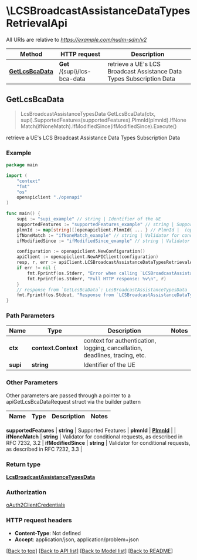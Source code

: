 # \LCSBroadcastAssistanceDataTypesRetrievalApi

All URIs are relative to *https://example.com/nudm-sdm/v2*

Method | HTTP request | Description
------------- | ------------- | -------------
[**GetLcsBcaData**](LCSBroadcastAssistanceDataTypesRetrievalApi.md#GetLcsBcaData) | **Get** /{supi}/lcs-bca-data | retrieve a UE&#39;s LCS Broadcast Assistance Data Types Subscription Data



## GetLcsBcaData

> LcsBroadcastAssistanceTypesData GetLcsBcaData(ctx, supi).SupportedFeatures(supportedFeatures).PlmnId(plmnId).IfNoneMatch(ifNoneMatch).IfModifiedSince(ifModifiedSince).Execute()

retrieve a UE's LCS Broadcast Assistance Data Types Subscription Data

### Example

```go
package main

import (
    "context"
    "fmt"
    "os"
    openapiclient "./openapi"
)

func main() {
    supi := "supi_example" // string | Identifier of the UE
    supportedFeatures := "supportedFeatures_example" // string | Supported Features (optional)
    plmnId := map[string][]openapiclient.PlmnId{ ... } // PlmnId |  (optional)
    ifNoneMatch := "ifNoneMatch_example" // string | Validator for conditional requests, as described in RFC 7232, 3.2 (optional)
    ifModifiedSince := "ifModifiedSince_example" // string | Validator for conditional requests, as described in RFC 7232, 3.3 (optional)

    configuration := openapiclient.NewConfiguration()
    apiClient := openapiclient.NewAPIClient(configuration)
    resp, r, err := apiClient.LCSBroadcastAssistanceDataTypesRetrievalApi.GetLcsBcaData(context.Background(), supi).SupportedFeatures(supportedFeatures).PlmnId(plmnId).IfNoneMatch(ifNoneMatch).IfModifiedSince(ifModifiedSince).Execute()
    if err != nil {
        fmt.Fprintf(os.Stderr, "Error when calling `LCSBroadcastAssistanceDataTypesRetrievalApi.GetLcsBcaData``: %v\n", err)
        fmt.Fprintf(os.Stderr, "Full HTTP response: %v\n", r)
    }
    // response from `GetLcsBcaData`: LcsBroadcastAssistanceTypesData
    fmt.Fprintf(os.Stdout, "Response from `LCSBroadcastAssistanceDataTypesRetrievalApi.GetLcsBcaData`: %v\n", resp)
}
```

### Path Parameters


Name | Type | Description  | Notes
------------- | ------------- | ------------- | -------------
**ctx** | **context.Context** | context for authentication, logging, cancellation, deadlines, tracing, etc.
**supi** | **string** | Identifier of the UE | 

### Other Parameters

Other parameters are passed through a pointer to a apiGetLcsBcaDataRequest struct via the builder pattern


Name | Type | Description  | Notes
------------- | ------------- | ------------- | -------------

 **supportedFeatures** | **string** | Supported Features | 
 **plmnId** | [**PlmnId**](PlmnId.md) |  | 
 **ifNoneMatch** | **string** | Validator for conditional requests, as described in RFC 7232, 3.2 | 
 **ifModifiedSince** | **string** | Validator for conditional requests, as described in RFC 7232, 3.3 | 

### Return type

[**LcsBroadcastAssistanceTypesData**](LcsBroadcastAssistanceTypesData.md)

### Authorization

[oAuth2ClientCredentials](../README.md#oAuth2ClientCredentials)

### HTTP request headers

- **Content-Type**: Not defined
- **Accept**: application/json, application/problem+json

[[Back to top]](#) [[Back to API list]](../README.md#documentation-for-api-endpoints)
[[Back to Model list]](../README.md#documentation-for-models)
[[Back to README]](../README.md)

